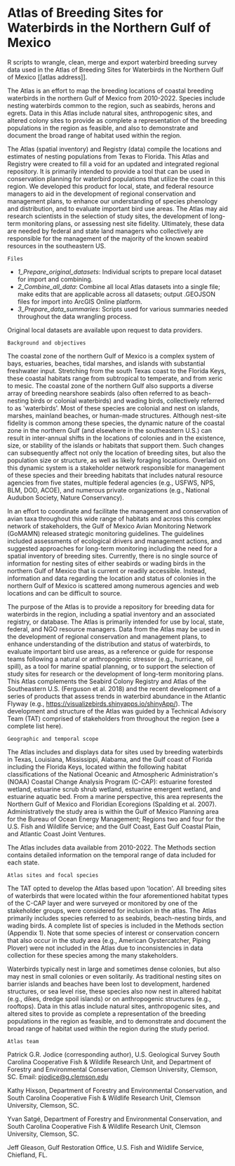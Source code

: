# Atlas of Breeding Sites for Waterbirds in the Northern Gulf of Mexico
R scripts to wrangle, clean, merge and export waterbird breeding survey data used in the Atlas of Breeding Sites for Waterbirds in the Northern Gulf of Mexico [[atlas address]].

The Atlas is an effort to map the breeding locations of coastal breeding waterbirds in the northern Gulf of Mexico from 2010-2022. 
Species include nesting waterbirds common to the region, such as seabirds, herons and egrets. Data in this Atlas include natural sites, anthropogenic sites, and altered colony sites to provide as complete a representation of the breeding populations in the region as feasible, and also to demonstrate and document the broad range of habitat used within the region.  

The Atlas (spatial inventory) and Registry (data) compile the locations and estimates of nesting populations from Texas to Florida. This Atlas and Registry were created to fill a void for an updated and integrated regional repository. It is primarily intended to provide a tool that can be used in conservation planning for waterbird populations that utilize the coast in this region. We developed this product for local, state, and federal resource managers to aid in the development of regional conservation and management plans, to enhance our understanding of species phenology and distribution, and to evaluate important bird use areas. The Atlas may aid research scientists in the selection of study sites, the development of long-term monitoring plans, or assessing nest site fidelity. Ultimately, these data are needed by federal and state land managers who collectively are responsible for the management of the majority of the known seabird resources in the southeastern US.

    Files

- _1_Prepare_original_datasets_: Individual scripts to prepare local dataset for import and combining.
- _2_Combine_all_data_: Combine all local Atlas datasets into a single file; make edits that are applicable across all datasets; output .GEOJSON files for import into ArcGIS Online platform.
- _3_Prepare_data_summaries_: Scripts used for various summaries needed throughout the data wrangling process.

Original local datasets are available upon request to data providers.

    Background and objectives

The coastal zone of the northern Gulf of Mexico is a complex system of bays, estuaries, beaches, tidal marshes, and islands with substantial freshwater input. Stretching from the south Texas coast to the Florida Keys, these coastal habitats range from subtropical to temperate, and from xeric to mesic. The coastal zone of the northern Gulf also supports a diverse array of breeding nearshore seabirds (also often referred to as beach-nesting birds or colonial waterbirds) and wading birds, collectively referred to as 'waterbirds'. Most of these species are colonial and nest on islands, marshes, mainland beaches, or human-made structures. Although nest-site fidelity is common among these species, the dynamic nature of the coastal zone in the northern Gulf (and elsewhere in the southeastern U.S.) can result in inter-annual shifts in the locations of colonies and in the existence, size, or stability of the islands or habitats that support them. Such changes can subsequently affect not only the location of breeding sites, but also the population size or structure, as well as likely foraging locations. Overlaid on this dynamic system is a stakeholder network responsible for management of these species and their breeding habitats that includes natural resource agencies from five states, multiple federal agencies (e.g., USFWS, NPS, BLM, DOD, ACOE), and numerous private organizations (e.g., National Audubon Society, Nature Conservancy).  
 
In an effort to coordinate and facilitate the management and conservation of avian taxa throughout this wide range of habitats and across this complex network of stakeholders, the Gulf of Mexico Avian Monitoring Network (GoMAMN) released strategic monitoring guidelines. The guidelines included assessments of ecological drivers and management actions, and suggested approaches for long-term monitoring including the need for a spatial inventory of breeding sites. Currently, there is no single source of information for nesting sites of either seabirds or wading birds in the northern Gulf of Mexico that is current or readily accessible. Instead, information and data regarding the location and status of colonies in the northern Gulf of Mexico is scattered among numerous agencies and web locations and can be  difficult to source. 

The purpose of the Atlas is to provide a repository for breeding data for waterbirds in the region, including a spatial inventory and an associated registry, or database. The Atlas is primarily intended for use by local, state, federal, and NGO resource managers. Data from the Atlas may be used in the development of regional conservation and management plans, to enhance understanding of the distribution and status of waterbirds, to evaluate important bird use areas, as a reference or guide for response teams following a natural or anthropogenic stressor (e.g., hurricane, oil spill), as a tool for marine spatial planning, or to support the selection of study sites for research or the development of long-term monitoring plans. This Atlas complements the Seabird Colony Registry and Atlas of the Southeastern U.S. (Ferguson et al. 2018) and the recent development of a series of products that assess trends in waterbird abundance in the Atlantic Flyway (e.g., https://visualizebirds.shinyapps.io/shinyApp/). The development and structure of the Atlas was guided by a Technical Advisory Team (TAT) comprised of stakeholders from throughout the region (see a complete list here).   


    Geographic and temporal scope

The Atlas includes and displays data for sites used by breeding waterbirds in Texas, Louisiana, Mississippi, Alabama, and the Gulf coast of Florida including the Florida Keys, located within the following habitat classifications of the National Oceanic and Atmospheric Administration's (NOAA) Coastal Change Analysis Program (C-CAP): estuarine forested wetland, estuarine scrub shrub wetland, estuarine emergent wetland, and estuarine aquatic bed. From a marine perspective, this area represents the Northern Gulf of Mexico and Floridian Ecoregions (Spalding et al. 2007). Administratively the study area is within the Gulf of Mexico Planning area for the Bureau of Ocean Energy Management; Regions two and four for the U.S. Fish and Wildlife Service; and the Gulf Coast, East Gulf Coastal Plain, and Atlantic Coast Joint Ventures. 

The Atlas includes data available from 2010-2022. The Methods  section contains detailed information on the temporal range of data included for each state.

 

    Atlas sites and focal species
    
The TAT opted to develop the Atlas based upon 'location'. All breeding sites of waterbirds that were located within the four aforementioned habitat types of the C-CAP layer and were surveyed or monitored by one of the stakeholder groups, were considered for inclusion in the atlas. The Atlas primarily includes species referred to as seabirds, beach-nesting birds, and wading birds. A complete list of species is included in the Methods  section (Appendix 1). Note that some species of interest or conservation concern that also occur in the study area (e.g., American Oystercatcher, Piping Plover) were not included in the Atlas due to inconsistencies in data collection for these species among the many stakeholders.        

Waterbirds typically nest in large and sometimes dense colonies, but also may nest in small colonies or even solitarily. As traditional nesting sites on barrier islands and beaches have been lost to development, hardened structures, or sea level rise, these species also now nest in altered habitat (e.g., dikes, dredge spoil islands) or on anthropogenic structures (e.g., rooftops). Data in this atlas include natural sites, anthropogenic sites, and altered sites to provide as complete a representation of the breeding populations in the region as feasible, and to demonstrate and document the broad range of habitat used within the region during the study period.  

    Atlas team

Patrick G.R. Jodice (corresponding author), U.S. Geological Survey South Carolina Cooperative Fish & Wildlife Research Unit, and Department of Forestry and Environmental Conservation, Clemson University, Clemson, SC. Email: pjodice@g.clemson.edu

Kathy Hixson, Department of Forestry and Environmental Conservation, and South Carolina Cooperative Fish & Wildlife Research Unit, Clemson University, Clemson, SC.

Yvan Satgé, Department of Forestry and Environmental Conservation, and South Carolina Cooperative Fish & Wildlife Research Unit, Clemson University, Clemson, SC.

Jeff Gleason, Gulf Restoration Office, U.S. Fish and Wildlife Service, Chiefland, FL.

